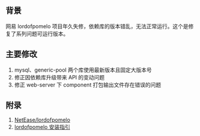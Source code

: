 ## 背景

网易 lordofpomelo 项目年久失修，依赖库的版本错乱，无法正常运行。这个是修复了系列问题可运行版本。

## 主要修改
1. mysql、generic-pool 两个库使用最新版本且固定大版本号
2. 修正因依赖库升级带来 API 的变动问题
3. 修正 web-server 下 component 打包输出文件存在错误的问题

## 附录
1. [NetEase/lordofpomelo](https://github.com/NetEase/lordofpomelo)
2. [lordofpomelo 安装指引](https://github.com/NetEase/pomelo/wiki/Installation-guide-of-lordofpomelo)
